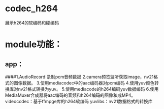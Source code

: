 # codec_h264
展示h264的软编码和硬编码
# module功能：
## app：
####1.AudioRecord 录制pcm音频数据
2.camera预览监听获取image，nv21格式的图像数据。
3.使用mediacodec中的aac编码器对pcm编码
4.使用yuv颜色转换库对nv21格式转换为yuv。
5.使用mediacode的h264编码yuv数据编码
6.使用MediaMuxer合成器将aac编码的音频和h264编码的图像和成MP4。
 videocodec：基于ffmpge库的h264软编码
 yuvlibs：nv21数据格式的转换库

